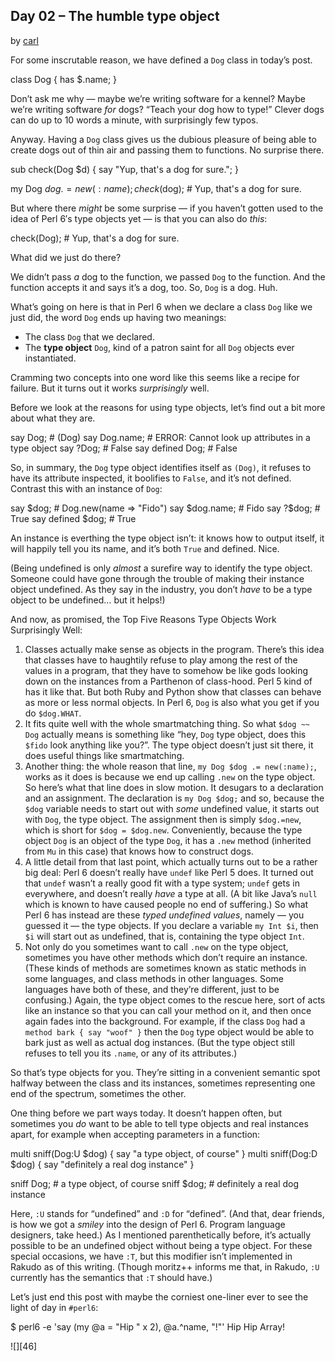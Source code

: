 ## Day 02 – The humble type object

by [carl][4]

For some inscrutable reason, we have defined a `Dog` class in today’s post.

class Dog \{
    has $.name;
\}

Don’t ask me why — maybe we’re writing software for a kennel? Maybe we’re writing software _for_ dogs? “Teach your dog how to type!” Clever dogs can do up to 10 words a minute, with surprisingly few typos.

Anyway. Having a `Dog` class gives us the dubious pleasure of being able to create dogs out of thin air and passing them to functions. No surprise there.

sub check(Dog $d) \{
    say "Yup, that's a dog for sure.";
\}

my Dog $dog .= new(:name);
check($dog);     # Yup, that's a dog for sure.

But where there _might_ be some surprise — if you haven’t gotten used to the idea of Perl 6′s type objects yet — is that you can also do _this_:

check(Dog);      # Yup, that's a dog for sure.

What did we just do there?

We didn’t pass _a_ dog to the function, we passed `Dog` to the function. And the function accepts it and says it’s a dog, too. So, `Dog` is a dog. Huh.

What’s going on here is that in Perl 6 when we declare a class `Dog` like we just did, the word `Dog` ends up having two meanings:

* The class `Dog` that we declared.
* The **type object** `Dog`, kind of a patron saint for all `Dog` objects ever instantiated.

Cramming two concepts into one word like this seems like a recipe for failure. But it turns out it works _surprisingly_ well.

Before we look at the reasons for using type objects, let’s find out a bit more about what they are.

say Dog;          # (Dog)
say Dog.name;     # ERROR: Cannot look up attributes in a type object
say ?Dog;         # False
say defined Dog;  # False

So, in summary, the `Dog` type object identifies itself as `(Dog)`, it refuses to have its attribute inspected, it boolifies to `False`, and it’s not defined. Contrast this with an instance of `Dog`:

say $dog;         # Dog.new(name =&gt; "Fido")
say $dog.name;    # Fido
say ?$dog;        # True
say defined $dog; # True

An instance is everthing the type object isn’t: it knows how to output itself, it will happily tell you its name, and it’s both `True` and defined. Nice.

(Being undefined is only _almost_ a surefire way to identify the type object. Someone could have gone through the trouble of making their instance object undefined. As they say in the industry, you don’t _have_ to be a type object to be undefined… but it helps!)

And now, as promised, the Top Five Reasons Type Objects Work Surprisingly Well:

1. Classes actually make sense as objects in the program. There’s this idea that classes have to haughtily refuse to play among the rest of the values in a program, that they have to somehow be like gods looking down on the instances from a Parthenon of class-hood. Perl 5 kind of has it like that. But both Ruby and Python show that classes can behave as more or less normal objects. In Perl 6, `Dog` is also what you get if you do `$dog.WHAT`.
2. It fits quite well with the whole smartmatching thing. So what `$dog ~~ Dog` actually means is something like “hey, `Dog` type object, does this `$fido` look anything like you?”. The type object doesn’t just sit there, it does useful things like smartmatching.
3. Another thing: the whole reason that line, `my Dog $dog .= new(:name);`, works as it does is because we end up calling `.new` on the type object. So here’s what that line does in slow motion. It desugars to a declaration and an assignment. The declaration is `my Dog $dog;` and so, because the `$dog` variable needs to start out with _some_ undefined value, it starts out with `Dog`, the type object. The assignment then is simply `$dog.=new`, which is short for `$dog = $dog.new`. Conveniently, because the type object `Dog` is an object of the type `Dog`, it has a `.new` method (inherited from `Mu` in this case) that knows how to construct dogs.
4. A little detail from that last point, which actually turns out to be a rather big deal: Perl 6 doesn’t really have `undef` like Perl 5 does. It turned out that `undef` wasn’t a really good fit with a type system; `undef` gets in everywhere, and doesn’t really _have_ a type at all. (A bit like Java’s `null` which is known to have caused people no end of suffering.) So what Perl 6 has instead are these _typed undefined values_, namely — you guessed it — the type objects. If you declare a variable `my Int $i`, then `$i` will start out as undefined, that is, containing the type object `Int`.
5. Not only do you sometimes want to call `.new` on the type object, sometimes you have other methods which don’t require an instance. (These kinds of methods are sometimes known as static methods in some languages, and class methods in other languages. Some languages have both of these, and they’re different, just to be confusing.) Again, the type object comes to the rescue here, sort of acts like an instance so that you can call your method on it, and then once again fades into the background. For example, if the class `Dog` had a `method bark { say "woof" }` then the `Dog` type object would be able to bark just as well as actual dog instances. (But the type object still refuses to tell you its `.name`, or any of its attributes.)

So that’s type objects for you. They’re sitting in a convenient semantic spot halfway between the class and its instances, sometimes representing one end of the spectrum, sometimes the other.

One thing before we part ways today. It doesn’t happen often, but sometimes you _do_ want to be able to tell type objects and real instances apart, for example when accepting parameters in a function:

multi sniff(Dog:U $dog) \{
    say "a type object, of course"
\}
multi sniff(Dog:D $dog) \{
    say "definitely a real dog instance"
\}

sniff Dog;    # a type object, of course
sniff $dog;   # definitely a real dog instance

Here, `:U` stands for “undefined” and `:D` for “defined”. (And that, dear friends, is how we got a _smiley_ into the design of Perl 6. Program language designers, take heed.) As I mentioned parenthetically before, it’s actually possible to be an undefined object without being a type object. For these special occasions, we have `:T`, but this modifier isn’t implemented in Rakudo as of this writing. (Though moritz++ informs me that, in Rakudo, `:U` currently has the semantics that `:T` should have.)

Let’s just end this post with maybe the corniest one-liner ever to see the light of day in `#perl6`:

$ perl6 -e 'say (my @a = "Hip " x 2), @a.^name, "!"'
Hip Hip Array!

![][46]

  [4]: https://perl6advent.wordpress.com/author/brushingupmyknuth/ "View all posts by carl"
